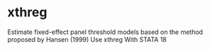 # xthreg
Estimate fixed-effect panel threshold models based on the method proposed by Hansen (1999) Use xthreg With STATA 18
